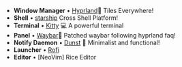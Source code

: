 - **Window Manager** • [Hyprland](https://github.com/hyprwm/Hyprland)🎨 Tiles
  Everywhere!
- **Shell** • [starship](https://github.com/starship/starship) Cross Shell Platform!
- **Terminal** • [Kitty](https://github.com/kovidgoyal/kitty) 💻 A powerful terminal
- **Panel** • [Waybar](https://aur.archlinux.org/packages/waybar-hyprland-git)🍧
  Patched waybar following hyprland faq!
- **Notify Daemon** • [Dunst](https://github.com/dunst-project/dunst) 🍃
  Minimalist and functional!
- **Launcher** • [Rofi](https://github.com/davatorium/rofi)
- **Editor** • [NeoVim] Rice Editor

